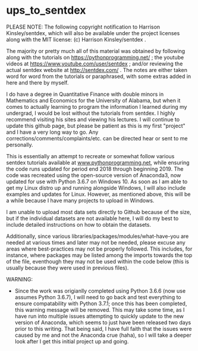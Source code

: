 
# ups_to_sentdex


PLEASE NOTE: 
The following copyright notification to Harrison Kinsley/sentdex, which will also be available under the project licenses along with the MIT license: (c) Harrison Kinsley/sentdex .

The majority or pretty much all of this material was obtained by following along with the tutorials on https://pythonprogramming.net/ ; the youtube videos at https://www.youtube.com/user/sentdex ; and/or reviewing the actual sentdex website at http://sentdex.com/ .  The notes are either taken word for word from the tutorials or paraphrased, with some extras added in here and there by myself.  

I do have a degree in Quantitative Finance with double minors in Mathematics and Economics for the University of Alabama, but when it comes to actually learning to program the information I learned during my undergrad, I would be lost without the tutorials from sentdex.  I highly recommend visiting his sites and viewing his lectures.  I will continue to update this github page, but please be patient as this is my first "project" and I have a very long way to go.  Any corrections/comments/complaints/etc. can be directed hear or sent to me personally.  

This is essentially an attempt to recreate or somewhat follow various sentdex tutorials available at www.pythonprogramming.net, while ensuring the code runs updated for period end 2018 through beginning 2019.  The code was recreated using the open-source version of Anaconda3, now updated for use with Python 3.6.7 on Windows 10. As soon as I am able to get my Linux distro up and running alongside Windows, I will also include examples and updates for Linux.  However, as mentioned above, this will be a while because I have many projects to upload in Windows. 

I am unable to upload most data sets directly to Github because of the size, but if the individual datasets are not available here, I will do my best to include detailed instructions on how to obtain the datasets.

Additionally, since various libraries/packages/modules/what-have-you are needed at various times and later may not be needed, please excuse any areas where best-practices may not be properly followed.  This includes, for instance, where packages may be listed among the imports towards the top of the file, eventhough they may not be used within the code below (this is usually because they were used in previous files).  


WARNING: 
- Since the work was origianlly completed using Python 3.6.6 (now use assumes Python 3.6.7), I will need to go back and test everything to ensure compatability with Python 3.7.1; once this has been completed, this warning message will be removed.  This may take some time, as I have run into multiple issues attempting to quickly update to the new version of Anaconda, which seems to just have been released two days prior to this writing.  That being said, I have full faith that the issues were caused by me and not the Anaconda crue (haha), so I will take a deeper look after I get this initial project up and going.


